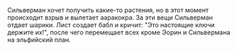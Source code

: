 
Сильверман хочет получить какие-то растения, но в этот момент происходит взрыв и вылетает ааракокра.
За эти вещи Сильверман отдает шарики.
Лист создает бабл и кричит: "Это настоящие ключи держите их!", после чего перемещает всех кроме Эорин и Сильвермана на эльфийский план.